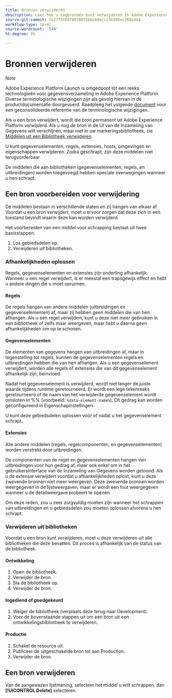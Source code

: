 ```yaml
---
title: Bronnen verwijderen
description: Leer hoe u tagbronnen kunt verwijderen in Adobe Experience Platform.
source-git-commit: 7e27735697882065566ebdeccc36998ec368e404
workflow-type: tm+mt
source-wordcount: '549'
ht-degree: 0%

---
```


# Bronnen verwijderen

>[!NOTE]
>
>Adobe Experience Platform Launch is omgedoopt tot een reeks technologieën voor gegevensverzameling in Adobe Experience Platform. Diverse terminologische wijzigingen zijn als gevolg hiervan in de productdocumentatie doorgevoerd. Raadpleeg het volgende [document](../../term-updates.md) voor een geconsolideerde referentie van de terminologische wijzigingen.

Als u een bron verwijdert, wordt die bron permanent uit Adobe Experience Platform verwijderd. Als u nog de bron in de UI van de Inzameling van Gegevens wilt verschijnen, maar niet in uw markeringsbibliotheek, zie [Middelen uit een Bibliotheek verwijderen](remove-resources-from-library.md).

U kunt gegevenselementen, regels, extensies, hosts, omgevingen en eigenschappen verwijderen. Zodra geschrapt, zijn deze middelen niet terugvorderbaar.

De middelen die aan bibliotheken (gegevenselementen, regels, en uitbreidingen) worden toegevoegd hebben speciale overwegingen wanneer u hen schrapt.

## Een bron voorbereiden voor verwijdering

De middelen bestaan in verschillende staten en zij hangen van elkaar af. Voordat u een bron verwijdert, moet u ervoor zorgen dat deze zich in een toestand bevindt waarin deze kan worden verwijderd.

Het voorbereiden van een middel voor schrapping bestaat uit twee basisstappen:

1. Los gebiedsdelen op.
1. Verwijderen uit bibliotheken.

### Afhankelijkheden oplossen

Regels, gegevenselementen en extensies zijn onderling afhankelijk. Wanneer u een regel verwijdert, is er meestal een trapsgewijs effect en hebt u andere dingen die u moet opruimen.

#### Regels

De regels hangen van andere middelen (uitbreidingen en gegevenselementen) af, maar zij hebben geen middelen die van hen afhangen. Als u een regel verwijdert, kunt u deze niet meer gebruiken in een bibliotheek of zelfs maar weergeven, maar hebt u daarna geen afhankelijkheden om op te schonen.

#### Gegevenselementen

De elementen van gegevens hangen van uitbreidingen af, maar in tegenstelling tot regels, kunnen de gegevenselementen regels en uitbreidingen hebben die van hen afhangen. Als u een gegevenselement verwijdert, worden alle regels of extensies die van dit gegevenselement afhankelijk zijn, beïnvloed.

Nadat het gegevenselement is verwijderd, wordt niet langer de juiste waarde tijdens runtime geretourneerd. Er wordt een lege tekenreeks geretourneerd of de naam van het verwijderde gegevenselement wordt omsloten in %% (voorbeeld: `%data-element-name%`). Dit gedrag kan worden geconfigureerd in Eigenschapinstellingen.

U kunt deze gebiedsdelen oplossen vóór of nadat u het gegevenselement schrapt.

#### Extensies

Alle andere middelen (regels, regelcomponenten, en gegevenselementen) worden verstrekt door uitbreidingen.

De componenten van de regel en gegevenselementen hangen van uitbreidingen voor hun gedrag af, maar ook enkel om in het gebruikersinterface van de Inzameling van Gegevens worden getoond. Als u de extensie verwijdert voordat u afhankelijkheden oplost, kunt u deze zwevende bronnen niet meer weergeven. Deze zwevende bronnen worden weergegeven in de lijstweergaven, maar er wordt een fout weergegeven wanneer u de detailweergave probeert te openen.

Om deze reden, zou u zeer zorgvuldig moeten zijn wanneer het schrappen van uitbreidingen en u gebiedsdelen zou moeten oplossen alvorens u hen schrapt.

### Verwijderen uit bibliotheken

Voordat u een bron kunt verwijderen, moet u deze verwijderen uit alle bibliotheken die deze bevatten. Dit proces is afhankelijk van de status van de bibliotheek.

#### Ontwikkeling

1. Open de bibliotheek.
1. Verwijder de bron.
1. Sla de bibliotheek op.
1. Verwijder de bron.

#### Ingediend of goedgekeurd

1. Weiger de bibliotheek (verplaats deze terug naar Development).
1. Voer de bovenstaande stappen uit om een bron uit een ontwikkelingsbibliotheek te verwijderen.

#### Productie

1. Schakel de resource uit.
1. Publiceer de uitgeschakelde bron tot aan Production.
1. Verwijder de bron.

## Een bron verwijderen

Van de aangewezen lijstmening, selecteer het middel u wilt schrappen, dan **[!UICONTROL Delete]** selecteren.
